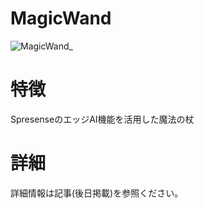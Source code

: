 # MagicWand
 
![MagicWand_](https://github.com/fooping-tech/Spresense_MagicWand/assets/4471301/c3750e79-d04a-402e-89ee-d154fd045637)

# 特徴

SpresenseのエッジAI機能を活用した魔法の杖

# 詳細

詳細情報は記事(後日掲載)を参照ください。
